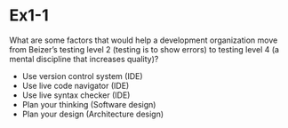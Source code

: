 # Ex1-1
What are some factors that would help a development organization
move from Beizer’s testing level 2 (testing is to show errors) to
testing level 4 (a mental discipline that increases quality)?

- Use version control system (IDE)
- Use live code navigator (IDE)
- Use live syntax checker (IDE)
- Plan your thinking (Software design)
- Plan your design (Architecture design)
